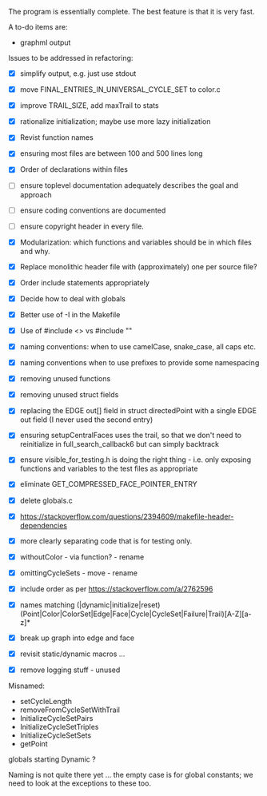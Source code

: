 The program is essentially complete. The best feature is that it is very fast.

A to-do items are:
- graphml output

Issues to be addressed in refactoring:
- [x] simplify output, e.g. just use stdout
- [x] move FINAL_ENTRIES_IN_UNIVERSAL_CYCLE_SET to color.c
- [x] improve TRAIL_SIZE, add maxTrail to stats
- [x] rationalize initialization; maybe use more lazy initialization
- [x] Revist function names
- [x] ensuring most files are between 100 and 500 lines long
- [x] Order of declarations within files
- [ ] ensure toplevel documentation adequately describes the goal and approach
- [ ] ensure coding conventions are documented
- [ ] ensure copyright header in every file.
- [x] Modularization: which functions and variables should be in which files and why.
- [x] Replace monolithic header file with (approximately) one per source file?
- [x] Order include statements appropriately
- [x] Decide how to deal with globals
- [x] Better use of -I in the Makefile
- [x] Use of #include <> vs #include ""
- [x] naming conventions: when to use camelCase, snake_case, all caps etc.
- [x] naming conventions when to use prefixes to provide some namespacing
- [x] removing unused functions
- [x] removing unused struct fields
- [x] replacing the EDGE out[] field in struct directedPoint with a single EDGE out field (I never used the second entry)
- [x] ensuring setupCentralFaces uses the trail, so that we don't need to reinitialize in full_search_callback6 but can simply backtrack
- [x] ensure visible_for_testing.h is doing the right thing - i.e. only exposing functions and variables to the test files as appropriate
- [x] eliminate GET_COMPRESSED_FACE_POINTER_ENTRY
- [x] delete globals.c
- [x] https://stackoverflow.com/questions/2394609/makefile-header-dependencies
- [x] more clearly separating code that is for testing only.
- [x] withoutColor - via function? - rename
- [x] omittingCycleSets - move - rename
- [x] include order as per https://stackoverflow.com/a/2762596
- [x] names matching (|dynamic|initialize|reset)(Point|Color|ColorSet|Edge|Face|Cycle|CycleSet|Failure|Trail)[A-Z][a-z]*
- [x] break up graph into edge and face
- [x] revisit static/dynamic macros ...
- [x] remove logging stuff - unused


Misnamed:
- setCycleLength
- removeFromCycleSetWithTrail
- InitializeCycleSetPairs
- InitializeCycleSetTriples
- InitializeCycleSetSets
- getPoint

globals starting Dynamic ?

Naming is not quite there yet ... the empty case is for global constants; we need to look at the exceptions
to these too.

